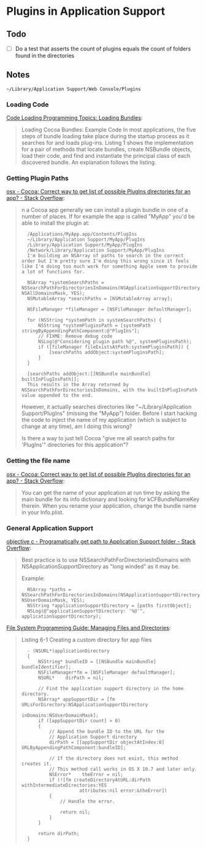 # Plugins in Application Support

## Todo

* [ ] Do a test that asserts the count of plugins equals the count of folders found in the directories

## Notes

	~/Library/Application Support/Web Console/Plugins

### Loading Code

[Code Loading Programming Topics: Loading Bundles](https://developer.apple.com/librarY/mac/documentation/Cocoa/Conceptual/LoadingCode/Tasks/LoadingBundles.html):

> Loading Cocoa Bundles: Example Code
> In most applications, the five steps of bundle loading take place during the startup process as it searches for and loads plug-ins. Listing 1 shows the implementation for a pair of methods that locate bundles, create NSBundle objects, load their code, and find and instantiate the principal class of each discovered bundle. An explanation follows the listing.

### Getting Plugin Paths

[osx - Cocoa: Correct way to get list of possible PlugIns directories for an app? - Stack Overflow](http://stackoverflow.com/questions/4007341/cocoa-correct-way-to-get-list-of-possible-plugins-directories-for-an-app):

> n a Cocoa app generally we can install a plugin bundle in one of a number of places. If for example the app is called "MyApp" you'd be able to install the plugin at:
> 
>		/Applications/MyApp.app/Contents/PlugIns
>		~/Library/Application Support/MyApp/PlugIns
>		/Library/Application Support/MyApp/PlugIns
>		/Network/Library/Application Support/MyApp/PlugIns
>		I'm building an NSArray of paths to search in the correct order but I'm pretty sure I'm doing this wrong since it feels like I'm doing too much work for something Apple seem to provide a lot of functions for.
>		
>		NSArray *systemSearchPaths = NSSearchPathForDirectoriesInDomains(NSApplicationSupportDirectory, NSAllDomainsMask, YES);
>		NSMutableArray *searchPaths = [NSMutableArray array];
>		
>		NSFileManager *fileManager = [NSFileManager defaultManager];
>		
>		for (NSString *systemPath in systemSearchPaths) {
>		    NSString *systemPluginsPath = [systemPath stringByAppendingPathComponent:@"PlugIns"];
>		    // FIXME: Remove debug code
>		    NSLog(@"Considering plugin path %@", systemPluginsPath);
>		    if ([fileManager fileExistsAtPath:systemPluginsPath]) {
>		        [searchPaths addObject:systemPluginsPath];
>		    }
>		}
>		
>		[searchPaths addObject:[[NSBundle mainBundle] builtInPlugInsPath]];
>		This results in the Array returned by NSSearchPathForDirectoriesInDomains, with the builtInPlugInsPath value appended to the end.
> 
> However, it actually searches directories like "~/Library/Application Support/PlugIns" (missing the "MyApp") folder. Before I start hacking the code to inject the name of my application (which is subject to change at any time), am I doing this wrong?
> 
> Is there a way to just tell Cocoa "give me all search paths for 'PlugIns'" directories for this application"?

### Getting the file name

[osx - Cocoa: Correct way to get list of possible PlugIns directories for an app? - Stack Overflow](http://stackoverflow.com/questions/4007341/cocoa-correct-way-to-get-list-of-possible-plugins-directories-for-an-app):

> You can get the name of your application at run time by asking the main bundle for its info dictionary and looking for kCFBundleNameKey therein. When you rename your application, change the bundle name in your Info.plist.

### General Application Support

[objective c - Programatically get path to Application Support folder - Stack Overflow](http://stackoverflow.com/questions/8430777/programatically-get-path-to-application-support-folder):

> Best practice is to use NSSearchPathForDirectoriesInDomains with NSApplicationSupportDirectory as "long winded" as it may be.
> 
> Example:
> 
>		NSArray *paths = NSSearchPathForDirectoriesInDomains(NSApplicationSupportDirectory, NSUserDomainMask, YES);
>		NSString *applicationSupportDirectory = [paths firstObject];
>		NSLog(@"applicationSupportDirectory: '%@'", applicationSupportDirectory);

[File System Programming Guide: Managing Files and Directories](https://developer.apple.com/library/ios/documentation/FileManagement/Conceptual/FileSystemProgrammingGuide/ManagingFIlesandDirectories/ManagingFIlesandDirectories.html):

> Listing 6-1 Creating a custom directory for app files
>
>		- (NSURL*)applicationDirectory
>		{
>		    NSString* bundleID = [[NSBundle mainBundle] bundleIdentifier];
>		    NSFileManager*fm = [NSFileManager defaultManager];
>		    NSURL*    dirPath = nil;
>		 
>		    // Find the application support directory in the home directory.
>		    NSArray* appSupportDir = [fm URLsForDirectory:NSApplicationSupportDirectory
>		                                    inDomains:NSUserDomainMask];
>		    if ([appSupportDir count] > 0)
>		    {
>		        // Append the bundle ID to the URL for the
>		        // Application Support directory
>		        dirPath = [[appSupportDir objectAtIndex:0] URLByAppendingPathComponent:bundleID];
>		 
>		        // If the directory does not exist, this method creates it.
>		        // This method call works in OS X 10.7 and later only.
>		        NSError*    theError = nil;
>		        if (![fm createDirectoryAtURL:dirPath withIntermediateDirectories:YES
>		                   attributes:nil error:&theError])
>		        {
>		            // Handle the error.
>		 
>		            return nil;
>		        }
>		    }
>		 
>		    return dirPath;
>		}
